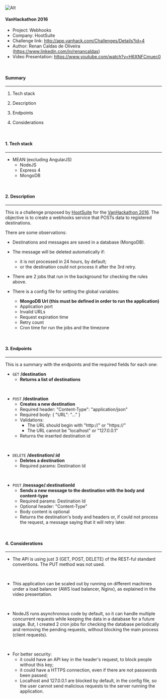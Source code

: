 
![Alt](https://www.vanhack.com/wp-content/uploads/2016/03/logo_blog.png "Title") 
#### VanHackathon 2016 



- Project: Webhooks
- Company: HootSuite
- Challenge link: http://app.vanhack.com/Challenges/Details?id=4
- Author: Renan Caldas de Oliveira (https://www.linkedin.com/in/renancaldas)
- Video Presentation: https://www.youtube.com/watch?v=H6XNFCmuec0


&nbsp;
#### Summary 
---

1. Tech stack

2. Description

3. Endpoints

4. Considerations

&nbsp;
#### 1. Tech stack
---
- MEAN (excluding AngularJS) 
    - NodeJS
    - Express 4
    - MongoDB


&nbsp;
#### 2. Description
---
This is a challenge proposed by [HootSuite](https://hootsuite.com/) for the [VanHackathon 2016](https://www.vanhack.com/hackathon/). The objective is to create a webhooks service that POSTs data to registered destinations. 

There are some observations:

- Destinations and messages are saved in a database (MongoDB).
- The message will be deleted automatically if:
    - it is not processed in 24 hours, by default;
    - or the destination could not process it after the 3rd retry.

- There are 2 jobs that run in the background for checking the rules above.

- There is a config file for setting the global variables:
    - **MongoDB Url (this must be defined in order to run the application)**
    - Application port
    - Invalid URLs
    - Request expiration time
    - Retry count
    - Cron time for run the jobs and the timezone


&nbsp;
#### 3. Endpoints
---
This is a summary with the endpoints and the required fields for each one:

- `GET` **/destination**
    - **Returns a list of destinations**
    
    
&nbsp;
- `POST`  **/destination**
    - **Creates a new destination**
    - Required header: "Content-Type": "application/json"
    - Required body: { "URL": "..." }
    - Validations: 
        - The URL should begin with "http://" or "https://"
        - The URL cannot be "localhost" or "127.0.0.1"
    - Returns the inserted destination id

&nbsp;
- `DELETE`  **/destination/:id**
    - **Deletes a destination**
    - Required params: Destination Id
    
&nbsp;
- `POST`  **/message/:destinationId**
    - **Sends a new message to the destination with the body and content-type**
    - Required params: Destination Id
    - Optional header: "Content-Type"
    - Body content is optional
    - Returns the destination's body and headers or, if could not process the request, a message saying that it will retry later.
    
    

&nbsp;
#### 4. Considerations
---
- The API is using just 3 (GET, POST, DELETE) of the REST-ful standard conventions. The PUT method was not used.

&nbsp;
- This application can be scaled out by running on different machines under a load balancer (AWS load balancer, Nginx), as explained in the video presentation.

&nbsp;
- NodeJS runs asynchronous code by default, so it can handle multiple concurrent requests while keeping the data in a database for a future usage. But, I created 2 cron jobs for checking the database periodically and removing the pending requests, without blocking the main process (client requests).

&nbsp;
- For better security: 
    - it could have an API key in the header's request, to block people without this key;
    - it could have a HTTPS connection, even if there are not passwords been passed;
    - Localhost and 127.0.0.1 are blocked by default, in the config file, so the user cannot send malicious requests to the server running the application.



